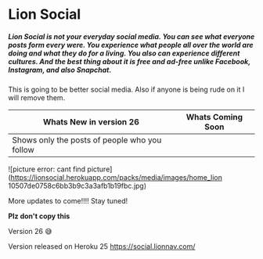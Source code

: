 # Lion Social

##### Lion Social is not your everyday social media. You can see what everyone posts form every were. You experience what people all over the world are doing and what they do for a living. You also can experience different cultures. And the best thing about it is free and ad-free unlike Facebook, Instagram, and also Snapchat.

This is going to be better social media. Also if anyone is being rude on it I will remove them.

Whats New in version 26            | Whats Coming Soon
-----------------------            | -------------     
Shows only the posts of people who you follow |

![picture error: cant find picture](https://lionsocial.herokuapp.com/packs/media/images/home_lion 10507de0758c6bb3b9c3a3afb1b19fbc.jpg)

More updates to come!!!! Stay tuned!


**Plz don't copy this**

Version 26 :sweat_smile:

Version released on Heroku 25
https://social.lionnav.com/
